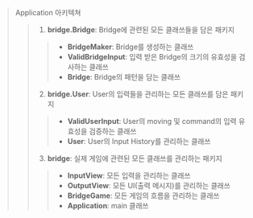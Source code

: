 > Application 아키텍쳐
> > 1. **bridge.Bridge**: Bridge에 관련된 모든 클래쓰들을 담은 패키지
> > > - **BridgeMaker**: Bridge를 생성하는 클래쓰
> > > - **ValidBridgeInput**: 입력 받은 Bridge의 크기의 유효성을 검사하는 클래쓰
> > > - **Bridge**: Bridge의 패턴을 담는 클래쓰
> > 2. **bridge.User**: User의 입력들을 관리하는 모든 클래쓰를 담은 패키지
> > > - **ValidUserInput**: User의 moving 및 command의 입력 유효성을 검증하는 클래쓰
> > > - **User**: User의 Input History를 관리하는 클래쓰
> > 3. **bridge**: 실제 게임에 관련된 모든 클래쓰를 관리하는 패키지
> > > - **InputView**: 모든 입력을 관리하는 클래쓰
> > > - **OutputView**: 모든 UI(출력 메시지)를 관리하는 클래쓰
> > > - **BridgeGame**: 모든 게임의 흐름을 관리하는 클래쓰
> > > - **Application**: main 클래쓰